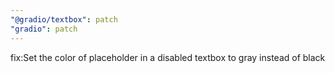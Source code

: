 ```yaml
---
"@gradio/textbox": patch
"gradio": patch
---
```


fix:Set the color of placeholder in a disabled textbox to gray instead of black
